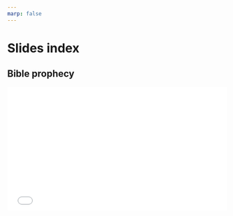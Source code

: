 ```yaml
---
marp: false
---
```

# Slides index

## Bible prophecy

<div>
  <div style="position:relative;padding-top:56.25%;">
    <iframe src="../../slides/prophecy-essentials.html" frameborder="0" allowfullscreen
      style="position:absolute;top:0;left:0;width:100%;height:100%;"></iframe>
  </div>
</div>
